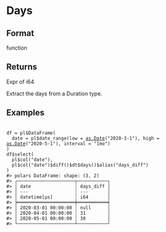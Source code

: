 # Days

## Format

function

## Returns

Expr of i64

Extract the days from a Duration type.

## Examples

<pre class='r-example'> <code> <span class='r-in'><span></span></span>
<span class='r-in'><span><span class='va'>df</span> <span class='op'>=</span> <span class='va'>pl</span><span class='op'>$</span><span class='fu'>DataFrame</span><span class='op'>(</span></span></span>
<span class='r-in'><span>  date <span class='op'>=</span> <span class='va'>pl</span><span class='op'>$</span><span class='fu'>date_range</span><span class='op'>(</span>low <span class='op'>=</span> <span class='fu'><a href='https://rdrr.io/r/base/as.Date.html'>as.Date</a></span><span class='op'>(</span><span class='st'>"2020-3-1"</span><span class='op'>)</span>, high <span class='op'>=</span> <span class='fu'><a href='https://rdrr.io/r/base/as.Date.html'>as.Date</a></span><span class='op'>(</span><span class='st'>"2020-5-1"</span><span class='op'>)</span>, interval <span class='op'>=</span> <span class='st'>"1mo"</span><span class='op'>)</span></span></span>
<span class='r-in'><span><span class='op'>)</span></span></span>
<span class='r-in'><span><span class='va'>df</span><span class='op'>$</span><span class='fu'>select</span><span class='op'>(</span></span></span>
<span class='r-in'><span>  <span class='va'>pl</span><span class='op'>$</span><span class='fu'>col</span><span class='op'>(</span><span class='st'>"date"</span><span class='op'>)</span>,</span></span>
<span class='r-in'><span>  <span class='va'>pl</span><span class='op'>$</span><span class='fu'>col</span><span class='op'>(</span><span class='st'>"date"</span><span class='op'>)</span><span class='op'>$</span><span class='fu'>diff</span><span class='op'>(</span><span class='op'>)</span><span class='op'>$</span><span class='va'>dt</span><span class='op'>$</span><span class='fu'>days</span><span class='op'>(</span><span class='op'>)</span><span class='op'>$</span><span class='fu'>alias</span><span class='op'>(</span><span class='st'>"days_diff"</span><span class='op'>)</span></span></span>
<span class='r-in'><span><span class='op'>)</span></span></span>
<span class='r-out co'><span class='r-pr'>#&gt;</span> polars DataFrame: shape: (3, 2)</span>
<span class='r-out co'><span class='r-pr'>#&gt;</span> ┌─────────────────────┬───────────┐</span>
<span class='r-out co'><span class='r-pr'>#&gt;</span> │ date                ┆ days_diff │</span>
<span class='r-out co'><span class='r-pr'>#&gt;</span> │ ---                 ┆ ---       │</span>
<span class='r-out co'><span class='r-pr'>#&gt;</span> │ datetime[μs]        ┆ i64       │</span>
<span class='r-out co'><span class='r-pr'>#&gt;</span> ╞═════════════════════╪═══════════╡</span>
<span class='r-out co'><span class='r-pr'>#&gt;</span> │ 2020-03-01 00:00:00 ┆ null      │</span>
<span class='r-out co'><span class='r-pr'>#&gt;</span> │ 2020-04-01 00:00:00 ┆ 31        │</span>
<span class='r-out co'><span class='r-pr'>#&gt;</span> │ 2020-05-01 00:00:00 ┆ 30        │</span>
<span class='r-out co'><span class='r-pr'>#&gt;</span> └─────────────────────┴───────────┘</span>
 </code></pre>